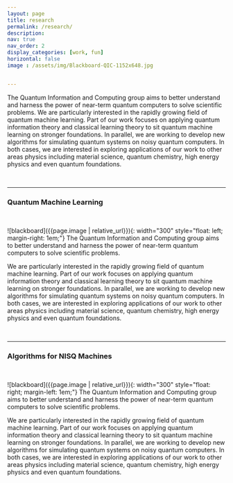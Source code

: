```yaml
---
layout: page
title: research
permalink: /research/
description: 
nav: true
nav_order: 2
display_categories: [work, fun]
horizontal: false
image : /assets/img/Blackboard-QIC-1152x648.jpg


---
```


The Quantum Information and Computing group aims to better understand and harness the power of near-term quantum computers to solve scientific problems. We are particularly interested in the rapidly growing field of quantum machine learning. Part of our work focuses on applying quantum information theory and classical learning theory to sit quantum machine learning on stronger foundations. In parallel, we are working to develop new algorithms for simulating quantum systems on noisy quantum computers. In both cases, we are interested in exploring applications of our work to other areas physics including material science, quantum chemistry, high energy physics and even quantum foundations.

<br />

---

### Quantum Machine Learning

<br />

![blackboard]({{page.image | relative_url}}){:  width="300" style="float: left; margin-right: 1em;"}    The Quantum Information and Computing group aims to better understand and harness the power of near-term quantum computers to solve scientific problems.

We are particularly interested in the rapidly growing field of quantum machine learning. Part of our work focuses on applying quantum information theory and classical learning theory to sit quantum machine learning on stronger foundations. In parallel, we are working to develop new algorithms for simulating quantum systems on noisy quantum computers. In both cases, we are interested in exploring applications of our work to other areas physics including material science, quantum chemistry, high energy physics and even quantum foundations.

<br />

---


### Algorithms for NISQ Machines
<br />

![blackboard]({{page.image | relative_url}}){:  width="300" style="float: right; margin-left: 1em;"}    The Quantum Information and Computing group aims to better understand and harness the power of near-term quantum computers to solve scientific problems.

We are particularly interested in the rapidly growing field of quantum machine learning. Part of our work focuses on applying quantum information theory and classical learning theory to sit quantum machine learning on stronger foundations. In parallel, we are working to develop new algorithms for simulating quantum systems on noisy quantum computers. In both cases, we are interested in exploring applications of our work to other areas physics including material science, quantum chemistry, high energy physics and even quantum foundations.